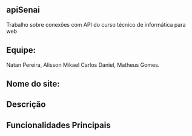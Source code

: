 ## apiSenai
Trabalho sobre conexões com API do curso técnico de informática para web

## Equipe: 
Natan Pereira,
Alisson Mikael
Carlos Daniel, 
Matheus Gomes.

## Nome do site: 

## Descrição

## Funcionalidades Principais
